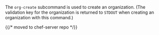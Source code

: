 The `org-create` subcommand is used to create an organization. (The
validation key for the organization is returned to `STDOUT` when
creating an organization with this command.)

{{/* moved to chef-server repo */}}

